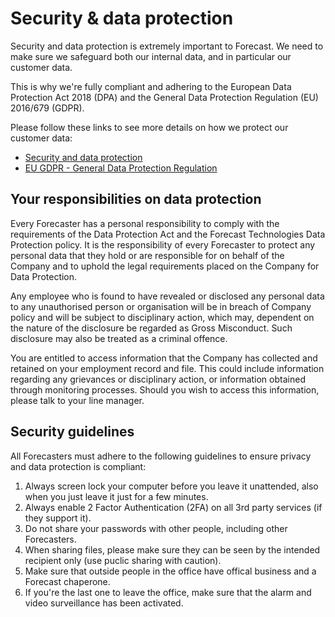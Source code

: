 # Security & data protection

Security and data protection is extremely important to Forecast. We need to make sure we safeguard both our internal data, and in particular our customer data.

This is why we're fully compliant and adhering to the European Data Protection Act 2018 (DPA) and the General Data Protection Regulation (EU) 2016/679 (GDPR).

Please follow these links to see more details on how we protect our customer data:

* [Security and data protection](https://www.forecast.app/security)
* [EU GDPR - General Data Protection Regulation](https://www.forecast.app/gdpr)

## Your responsibilities on data protection
Every Forecaster has a personal responsibility to comply with the requirements of the Data Protection Act and the Forecast Technologies Data Protection policy. It is the responsibility of every Forecaster to protect any personal data that they hold or are responsible for on behalf of the Company and to uphold the legal requirements placed on the Company for Data Protection. 

Any employee who is found to have revealed or disclosed any personal data to any unauthorised person or organisation will be in breach of Company policy and will be subject to disciplinary action, which may, dependent on the nature of the disclosure be regarded as Gross Misconduct. Such disclosure may also be treated as a criminal offence.

You are entitled to access information that the Company has collected and retained on your employment record and file. This could include information regarding any grievances or disciplinary action, or information obtained through monitoring processes. Should you wish to access this information, please talk to your line manager.

## Security guidelines

All Forecasters must adhere to the following guidelines to ensure privacy and data protection is compliant:

1. Always screen lock your computer before you leave it unattended, also when you just leave it just for a few minutes.
1. Always enable 2 Factor Authentication (2FA) on all 3rd party services (if they support it).
1. Do not share your passwords with other people, including other Forecasters.
1. When sharing files, please make sure they can be seen by the intended recipient only (use puclic sharing with caution).
1. Make sure that outside people in the office have offical business and a Forecast chaperone.
1. If you're the last one to leave the office, make sure that the alarm and video surveillance has been activated.

